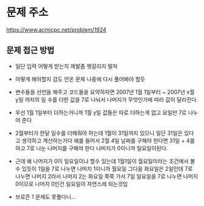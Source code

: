 # 문제 주소 
https://www.acmicpc.net/problem/1924

## 문제 접근 방법 
- 일단 입력 어떻게 받는지 제발좀 헷갈리지 말자 
- 어떻게 해야할지 감도 안온 문제 나중에 다시 풀어봐야 할듯 
- 변수들을 선언을 해주고 코드들을 요약하자면 2007년 1월 1일부터 ~ 2007년 x월 y일 까지의 일 수를 더한 값을 7로 나눠서 나머지가 무엇인가에 따라 값이 달라진다. 
- 우선 1월 1일부터 더하는거니까 1월 y일 값들은 따로 더하는게 없고 요일만 7로 나누어 준다 
- 2월부터가 한달 일수를 더해줘야 하는데 1월이 31일까지 있으니 일단 31일은 있다고 생각하고 계산하는거다 예를 들어서 2월 4일 날짜를 구해야 한다면 
31일 + 4를 하고 7로 나눈 나머지를 구해야 한다 나머지가 0이니까 일요일이된다.
- 근데 왜 나머지가 0이 일요일이냐 할수 있는데 1월1일이 월요일이라는 조건에서 볼수 있듯이 1일을 7로 나누면 나머지 1이니까 월요일 그다음 화요일은 2일인데 7로 나누면 나머지 2라서 나머지 2는 화요일 쭉쭉 가서 7일 일요일을 7로 나누면 나머지 0이므로 나머지 0인건 일요일이 자연스레 되는것임 

- 브로즌 1 문제도 못풀다니...